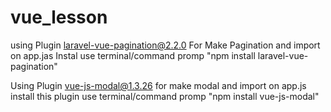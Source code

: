 # vue_lesson

using Plugin laravel-vue-pagination@2.2.0 For Make Pagination and import on app.jas
Instal use terminal/command promp "npm install laravel-vue-pagination"

Using Plugin vue-js-modal@1.3.26 for make modal and import on app.js
install this plugin use terminal/command promp "npm install vue-js-modal"
